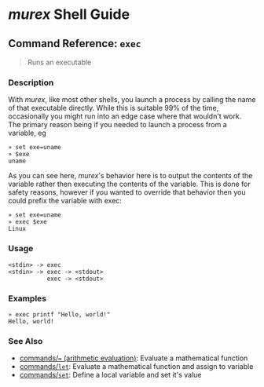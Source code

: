 # _murex_ Shell Guide

## Command Reference: `exec`

> Runs an executable

### Description

With _murex_, like most other shells, you launch a process by calling the
name of that executable directly. While this is suitable 99% of the time,
occasionally you might run into an edge case where that wouldn't work. The
primary reason being if you needed to launch a process from a variable, eg

    » set exe=uname
    » $exe
    uname
    
As you can see here, _murex_'s behavior here is to output the contents of
the variable rather then executing the contents of the variable. This is
done for safety reasons, however if you wanted to override that behavior
then you could prefix the variable with exec:

    » set exe=uname
    » exec $exe
    Linux

### Usage

    <stdin> -> exec
    <stdin> -> exec -> <stdout>
               exec -> <stdout>

### Examples

    » exec printf "Hello, world!"
    Hello, world!

### See Also

* [commands/`=` (arithmetic evaluation)](../commands/equ.md):
  Evaluate a mathematical function
* [commands/`let`](../commands/let.md):
  Evaluate a mathematical function and assign to variable
* [commands/`set`](../commands/set.md):
  Define a local variable and set it's value